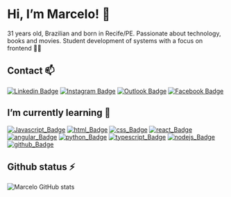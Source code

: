 # Hi, I’m Marcelo! 👋<br/>

31 years old, Brazilian and born in Recife/PE. Passionate about technology, books and movies. Student development of systems with a focus on frontend 👨‍🎓
<br/>

## Contact 📫

[![Linkedin Badge](https://img.shields.io/badge/-LinkedIn-blue?style=flat-square&logo=Linkedin&logoColor=white)](https://www.linkedin.com/in/marcelogomes90/) [![Instagram Badge](https://img.shields.io/badge/Instagram-E4405F?style=flat-square&logo=instagram&logoColor=white)](https://www.instagram.com/marcelogomes90/) [![Outlook Badge](https://img.shields.io/badge/Microsoft_Outlook-0078D4?style=flat-square&logo=microsoft-outlook&logoColor=white)](mailto:marcelo.sobrinho@outlook.com) [![Facebook Badge](https://img.shields.io/badge/Facebook-1877F2?style=flat-square&logo=facebook&logoColor=white)](https://www.facebook.com/profile.php?id=100025656512992)<br/>

## I’m currently learning 🚀

[![Javascript_Badge](https://img.shields.io/badge/JavaScript-323330?style=flat-square&logo=javascript&logoColor=F7DF1E)](https://developer.mozilla.org/pt-BR/docs/Web/JavaScript) [![html_Badge](https://img.shields.io/badge/HTML5-E34F26?style=flat-square&logo=html5&logoColor=white)](https://developer.mozilla.org/pt-BR/docs/Web/HTML) [![css_Badge](https://img.shields.io/badge/CSS3-1572B6?style=flat-square&logo=css3&logoColor=white)](https://developer.mozilla.org/pt-BR/docs/Web/CSS) [![react_Badge](https://img.shields.io/badge/React-20232A?style=flat-square&logo=react&logoColor=61DAFB)](https://pt-br.reactjs.org/docs/getting-started.html) [![angular_Badge](https://img.shields.io/badge/Angular-DD0031?style=flat-square&logo=angular&logoColor=white)](https://angular.io/docs) [![python_Badge](https://img.shields.io/badge/Python-FFD43B?style=flat-square&logo=python&logoColor=darkgreen)](https://docs.python.org/pt-br/3/tutorial/) [![typescript_Badge](https://img.shields.io/badge/TypeScript-007ACC?style=flat-square&logo=typescript&logoColor=white)](https://www.typescriptlang.org/docs/) [![nodejs_Badge](https://img.shields.io/badge/Node.js-339933?style=flat-square&logo=nodedotjs&logoColor=white)](https://nodejs.org/pt-br/docs/) [![github_Badge](https://img.shields.io/badge/GitHub-100000?style=flat-square&logo=github&logoColor=white)](https://github.com/marcelogomes90)<br/>

## Github status ⚡

![Marcelo GitHub stats](https://github-readme-stats.vercel.app/api?username=marcelogomes90&theme=nord&show_icons=true)
